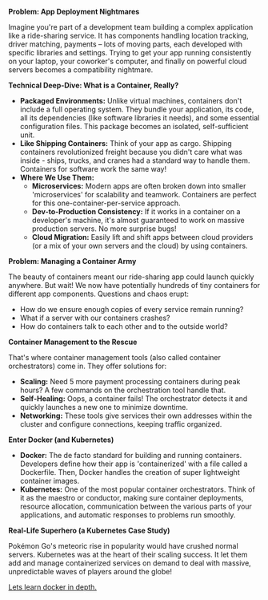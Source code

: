
**Problem: App Deployment Nightmares**

Imagine you're part of a development team building a complex application like a ride-sharing service. It has components handling location tracking, driver matching, payments –  lots of moving parts, each developed with specific libraries and settings. Trying to get your app running consistently on your laptop, your coworker's computer, and finally on powerful cloud servers  becomes a compatibility nightmare.

**Technical Deep-Dive: What is a Container, Really?**

* **Packaged Environments:** Unlike virtual machines, containers don't include a full operating system. They bundle your application, its code, all its dependencies (like software libraries it needs), and some essential configuration files. This package becomes an isolated, self-sufficient unit.
* **Like Shipping Containers:** Think of your app as cargo. Shipping containers revolutionized freight because you didn't care what was inside - ships, trucks, and cranes had a  standard way to handle them. Containers for software work the same way!
* **Where We Use Them:**
    * **Microservices:** Modern apps are often broken down into smaller 'microservices' for scalability and teamwork. Containers are perfect for this one-container-per-service approach.
    * **Dev-to-Production Consistency:** If it works in a container on a developer's machine, it's almost guaranteed to work on massive production servers. No more surprise bugs!
    * **Cloud Migration:** Easily lift and shift apps between cloud providers (or a mix of your own servers and the cloud) by using containers.

**Problem: Managing a Container Army**

The beauty of containers meant our ride-sharing app could launch quickly anywhere. But wait! We now have potentially hundreds of tiny containers for different app components.  Questions and chaos erupt:

* How do we ensure enough copies of every service remain running?
* What if a server with our containers crashes?
* How do containers talk to each other and to the outside world? 

**Container Management to the Rescue**

That's where container management tools (also called container orchestrators) come in.  They offer solutions for:

* **Scaling:** Need 5 more payment processing containers during peak hours? A few commands on the orchestration tool handle that.
* **Self-Healing:**  Oops, a container fails! The orchestrator detects it and quickly launches a new one to minimize downtime.
* **Networking:** These tools give services their own addresses within the cluster and configure  connections, keeping traffic organized.

**Enter Docker (and Kubernetes)**

* **Docker:** The de facto standard for building and running containers. Developers define how  their app is 'containerized' with a file called a Dockerfile. Then, Docker handles the creation of super lightweight container images. 
* **Kubernetes:** One of the most popular container orchestrators. Think of it as the maestro or conductor,  making sure container deployments, resource allocation, communication between the various parts of your applications, and automatic responses to problems run smoothly.

**Real-Life Superhero (a Kubernetes Case Study)**

Pokémon Go's meteoric rise in popularity would have crushed normal servers. Kubernetes was at the heart of their scaling success. It let them add and manage containerized services on demand to deal with massive, unpredictable waves of players around the globe!


[ Lets learn docker in depth.](/docker/docker-setup.md)


